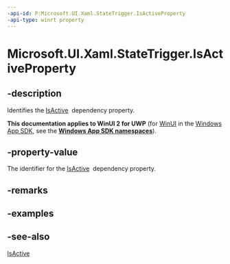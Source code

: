 ```yaml
---
-api-id: P:Microsoft.UI.Xaml.StateTrigger.IsActiveProperty
-api-type: winrt property
---
```


<!-- Property syntax
public Windows.UI.Xaml.DependencyProperty IsActiveProperty { get; }
-->

# Microsoft.UI.Xaml.StateTrigger.IsActiveProperty

## -description
Identifies the [IsActive](statetrigger_isactive.md)  dependency property.

**This documentation applies to WinUI 2 for UWP** (for [WinUI](/windows/apps/winui/winui3/) in the [Windows App SDK](/windows/apps/windows-app-sdk/), see the **[Windows App SDK namespaces](/windows/windows-app-sdk/api/winrt/)**).

## -property-value
The identifier for the [IsActive](statetrigger_isactive.md)  dependency property.

## -remarks

## -examples

## -see-also
[IsActive](statetrigger_isactive.md)
